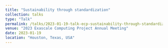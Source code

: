 ```yaml
---
title: "Sustainability through standardization"
collection: talks
type: "Talk"
permalink: /talks/2023-01-19-talk-ecp-sustainability-through-standardization
venue: "2023 Exascale Computing Project Annual Meeting"
date: 2023-01-19
location: "Houston, Texas, USA"
---
```


